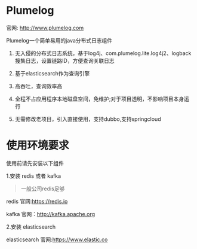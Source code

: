 # Plumelog

官网: http://www.plumelog.com

Plumelog一个简单易用的java分布式日志组件

 1. 无入侵的分布式日志系统，基于log4j、com.plumelog.lite.log4j2、logback搜集日志，设置链路ID，方便查询关联日志
 
 2. 基于elasticsearch作为查询引擎
 
 3. 高吞吐，查询效率高
 
 4. 全程不占应用程序本地磁盘空间，免维护;对于项目透明，不影响项目本身运行
 
 5. 无需修改老项目，引入直接使用，支持dubbo,支持springcloud

# 使用环境要求

使用前请先安装以下组件

1.安装 redis 或者 kafka

>一般公司redis足够

redis 官网:https://redis.io 

kafka 官网：http://kafka.apache.org

2.安装 elasticsearch 

elasticsearch 官网:https://www.elastic.co